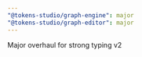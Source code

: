 ```yaml
---
"@tokens-studio/graph-engine": major
"@tokens-studio/graph-editor": major
---
```


Major overhaul for strong typing v2